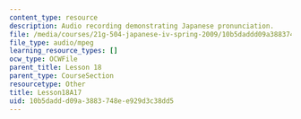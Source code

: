 ```yaml
---
content_type: resource
description: Audio recording demonstrating Japanese pronunciation.
file: /media/courses/21g-504-japanese-iv-spring-2009/10b5daddd09a3883748ee929d3c38dd5_Lesson18A17.mp3
file_type: audio/mpeg
learning_resource_types: []
ocw_type: OCWFile
parent_title: Lesson 18
parent_type: CourseSection
resourcetype: Other
title: Lesson18A17
uid: 10b5dadd-d09a-3883-748e-e929d3c38dd5
---
```

